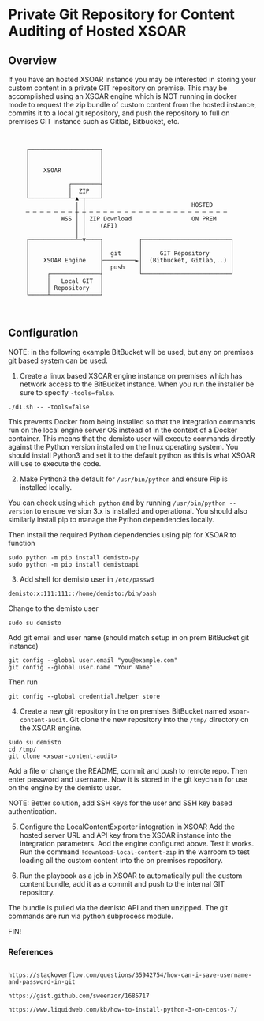 # Private Git Repository for Content Auditing of Hosted XSOAR



## Overview

If you have an hosted XSOAR instance you may be interested in storing your custom 
content in a private GIT repository on premise. This may be accomplished using an XSOAR engine which is NOT running in docker mode to request the zip bundle of custom content from the hosted instance, commits it to a local git repository, and push the repository to full on premises GIT instance such as Gitlab, Bitbucket, etc. 


```


     ┌────────────────────┐
     │                    │
     │                    │
     │    XSOAR           │
     │                    │
     │           ┌────────┤
     │           │  ZIP   │
     └───────────┴─▲─┬────┘
                   │ │                              HOSTED
     ─ ─ ─ ─ ─ ─ ─ ┼ ┼ ─ ─ ─ ─ ─ ─ ─ ─ ─ ─ ─ ─ ─ ─ ─ ─ ─ ─ ─ ─
               WSS │ │ ZIP Download                 ON PREM
                   │ │    (API)
                   │ │
     ┌─────────────┴─▼────┐          ┌─────────────────────────┐
     │                    │          │                         │
     │                    │  git     │     GIT Repository      │
     │    XSOAR Engine    ├─────────►│  (Bitbucket, Gitlab,..) │
     │                    │  push    │                         │
     │     ┌──────────────┤          └─────────────────────────┘
     │     │   Local GIT  │
     │     │ Repository   │
     └─────┴──────────────┘



```

## Configuration

NOTE: in the following example BitBucket will be used, but any on premises git based system can be used.


1. Create a linux based XSOAR engine instance on premises which has network access to the BitBucket instance. When you run the installer be sure to specify `-tools=false`.


```
./d1.sh -- -tools=false
```

This prevents Docker from being installed so that the integration commands run on the local engine server OS instead of in the context of a Docker container. This means that the demisto user will execute commands directly against the Python version installed on the linux operating system. You should install Python3 and set it to the default python as this is what XSOAR will use to execute the code.

2. Make Python3 the default for `/usr/bin/python` and ensure Pip is installed locally.

You can check using `which python` and by running `/usr/bin/python --version` to ensure version 3.x is installed and operational. You should also similarly install pip to manage the Python dependencies locally.

Then install the required Python dependencies using pip for XSOAR to function

```
sudo python -m pip install demisto-py
sudo python -m pip install demistoapi
```

3. Add shell for demisto user in `/etc/passwd`

```
demisto:x:111:111::/home/demisto:/bin/bash
```

Change to the demisto user

```
sudo su demisto
```

Add git email and user name (should match setup in on prem BitBucket git instance)

```
git config --global user.email "you@example.com"
git config --global user.name "Your Name"
```

Then run 

```
git config --global credential.helper store
```


4. Create a new git repository in the on premises BitBucket named `xsoar-content-audit`. Git clone the new repository into the `/tmp/` directory on the XSOAR engine.

```
sudo su demisto
cd /tmp/
git clone <xsoar-content-audit>
```

Add a file or change the README, commit and push to remote repo. Then enter password and username. Now it is stored in the git keychain for use on the engine by the demisto user.

NOTE: Better solution, add SSH keys for the user and SSH key based authentication.

5. Configure the LocalContentExporter integration in XSOAR
Add the hosted server URL and API key from the XSOAR instance into the integration parameters. Add the engine configured above. Test it works.
Run the command `!download-local-content-zip` in the warroom to test loading all the custom content into the on premises repository.



6. Run the playbook as a job in XSOAR to automatically pull the custom content bundle, add it as a commit and push to the internal GIT repository.

The bundle is pulled via the demisto API and then unzipped. The git commands are run via python subprocess module.

FIN!


### References

```

https://stackoverflow.com/questions/35942754/how-can-i-save-username-and-password-in-git

https://gist.github.com/sweenzor/1685717

https://www.liquidweb.com/kb/how-to-install-python-3-on-centos-7/

```



